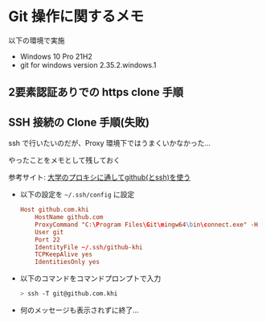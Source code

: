 # Git 操作に関するメモ

以下の環境で実施

* Windows 10 Pro 21H2
* git for windows version 2.35.2.windows.1

## 2要素認証ありでの https clone 手順

## SSH 接続の Clone 手順(失敗)

ssh で行いたいのだが、Proxy 環境下ではうまくいかなかった...

やったことをメモとして残しておく

参考サイト: [大学のプロキシに通してgithub(とssh)を使う](https://qwerty.hateblo.jp/entry/2018/07/07/171205)

* 以下の設定を `~/.ssh/config` に設定

  ```conf
  Host github.com.khi
      HostName github.com
      ProxyCommand "C:\Program Files\Git\mingw64\bin\connect.exe" -H <proxy user>@<proxy url>:<port> %h %p
      User git
      Port 22
      IdentityFile ~/.ssh/github-khi
      TCPKeepAlive yes
      IdentitiesOnly yes
  ```

* 以下のコマンドをコマンドプロンプトで入力

  ```sh
  > ssh -T git@github.com.khi
  ```

* 何のメッセージも表示されずに終了...
